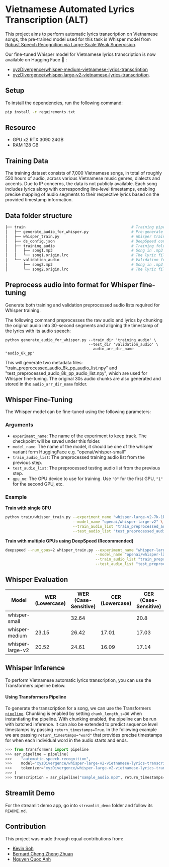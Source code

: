 # Vietnamese Automated Lyrics Transcription (ALT)
This project aims to perform automatic lyrics transcription on Vietnamese songs, the pre-trained model used for this task is Whisper model from [Robust Speech Recognition via Large-Scale Weak Supervision](https://arxiv.org/abs/2212.04356).

Our fine-tuned Whisper model for Vietnamese lyrics transcription is now available on Hugging Face 🤗 : 
- [xyzDivergence/whisper-medium-vietnamese-lyrics-transcription](https://huggingface.co/xyzDivergence/whisper-medium-vietnamese-lyrics-transcription)
- [xyzDivergence/whisper-large-v2-vietnamese-lyrics-transcription](https://huggingface.co/xyzDivergence/whisper-large-v2-vietnamese-lyrics-transcription).

## Setup
To install the dependencies, run the following command:
```bash
pip install -r requirements.txt
```

## Resource
- GPU x2 RTX 3090 24GB
- RAM 128 GB
 
## Training Data
The training dataset consists of 7,000 Vietnamese songs, in total of roughly 550 hours of audio, across various Vietnamese music genres, dialects and accents. Due to IP concerns, the data is not publicly available. Each song includes lyrics along with corresponding line-level timestamps, enabling precise mapping of audio segments to their respective lyrics based on the provided timestamp information.

## Data folder structure
```bash        
├── train                                               # Training pipeline
│   ├── generate_audio_for_whisper.py                   # Pre-generate chunks of 30-second audio
│   ├── whisper_train.py                                # Whisper training script
│   ├── ds_config.json                                  # DeepSpeed configuration file
│   ├── training_audio                                  # Training folder
│   │   ├── song1.mp3                                   # Song in .mp3 format
│   │   └── song1.origin.lrc                            # The lyric file of the song
│   └── validation_audio                                # Validation folder
│       ├── song2.mp3                                   # Song in .mp3 format
│       └── song2.origin.lrc                            # The lyric file of the song
```
## Preprocess audio into format for Whisper fine-tuning
Generate both training and validation preprocessed audio lists required for Whisper training.

The following command preprocesses the raw audio and lyrics by chunking the original audio into 30-second segments and aligning the timestamp of the lyrics with its audio speech:
```
python generate_audio_for_whisper.py --train_dir 'training_audio' \
                                     --test_dir 'validation_audio' \
                                     --audio_arr_dir_name "audio_8k_pp"
```
This will generate two metadata files: "train_preprocessed_audio_8k_pp_audio_list.npy" and "test_preprocessed_audio_8k_pp_audio_list.npy", which are used for Whisper fine-tuning. The original 30s audio chunks are also generated and stored in the `audio_arr_dir_name` folder.

## Whisper Fine-Tuning
The Whisper model can be fine-tuned using the following parameters:

### Arguments
- `experiment_name`: The name of the experiment to keep track. The checkpoint will be saved under this folder.
- `model_name`: The name of the model, it should be one of the whisper variant form HuggingFace e.g. "openai/whisper-small"
- `train_audio_list`: The preprocessed training audio list from the previous step.
- `test_audio_list`: The preprocessed testing audio list from the previous step.
- `gpu_no`: The GPU device to use for training. Use `"0"` for the first GPU, `"1"` for the second GPU, etc.

### Example
**Train with single GPU**
```bash
python train/whisper_train.py --experiment_name "whisper-large-v2-7k-1k-pp" \
                              --model_name "openai/whisper-large-v2" \
                              --train_audio_list "train_preprocessed_audio_8k_pp_audio_list.npy" \
                              --test_audio_list "test_preprocessed_audio_8k_pp_audio_list.npy" \
```

**Train with multiple GPUs using DeepSpeed (Recommended)**
```bash
deepspeed --num_gpus=2 whisper_train.py --experiment_name "whisper-large-v2-7k-1k-pp" \
                                        --model_name "openai/whisper-large-v2" \
                                        --train_audio_list "train_preprocessed_audio_8k_pp_audio_list.npy" \
                                        --test_audio_list "test_preprocessed_audio_8k_pp_audio_list.npy"
```

##  Whisper Evaluation
| **Model**            | **WER (Lowercase)** | **WER (Case-Sensitive)** | **CER (Lowercase)** | **CER (Case-Sensitive)** |
|----------------------|--------------------|--------------------------|--------------------|--------------------------|
| whisper-small        |                    | 32.64                    |                    | 20.8                     |
| whisper-medium       | 23.15              | 26.42                    | 17.01              | 17.03                    |
| whisper-large-v2     | 20.52              | 24.61                    | 16.09              | 17.14                    |
## Whisper Inference 
To perform Vietnamese automatic lyrics transcription, you can use the Transformers pipeline below.

#### Using Transformers Pipeline
To generate the transcription for a song, we can use the Transformers [`pipeline`](https://huggingface.co/docs/transformers/main_classes/pipelines#transformers.AutomaticSpeechRecognitionPipeline). Chunking is enabled by setting `chunk_length_s=30` when instantiating the pipeline. With chunking enabled, the pipeline can be run with batched inference. It can also be extended to predict sequence level timestamps by passing `return_timestamps=True`. In the following example we are passing `return_timestamps="word"`  that provides precise timestamps for when each individual word in the audio starts and ends.
```python
>>> from transformers import pipeline
>>> asr_pipeline = pipeline(
>>>    "automatic-speech-recognition",
>>>    model="xyzDivergence/whisper-large-v2-vietnamese-lyrics-transcription", chunk_length_s=30, device='cuda',
>>>    tokenizer="xyzDivergence/whisper-large-v2-vietnamese-lyrics-transcription"
>>> )
>>> transcription = asr_pipeline("sample_audio.mp3", return_timestamps="word")
```

## Streamlit Demo
For the streamlit demo app, go into `streamlit_demo` folder and follow its `README.md`.

## Contribution
This project was made through equal contributions from:
- [Kevin Soh](https://github.com/kelvinbksoh)
- [Bernard Cheng Zheng Zhuan](https://github.com/bernardcheng)
- [Nguyen Quoc Anh](https://github.com/BatmanofZuhandArrgh)
